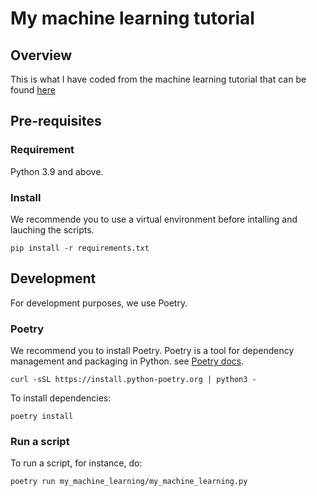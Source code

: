 # My machine learning tutorial
## Overview
This is what I have coded from the machine learning tutorial that can be found [here](https://www.data-transitionnumerique.com/scikit-learn-python/)
## Pre-requisites
### Requirement
Python 3.9 and above.
### Install
We recommende you to use a virtual environment before intalling and lauching the scripts.

    pip install -r requirements.txt
## Development
For development purposes, we use Poetry.
### Poetry
We recommend you to install Poetry.
Poetry is a tool for dependency management and packaging in Python.
see [Poetry docs](https://python-poetry.org/docs/).

    curl -sSL https://install.python-poetry.org | python3 -
To install dependencies:

    poetry install
### Run a script
To run a script, for instance, do:

    poetry run my_machine_learning/my_machine_learning.py
